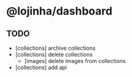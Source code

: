 # @lojinha/dashboard

## TODO

- [collections] archive collections
- [collections] delete collections
  - [images] delete images from collections
- [collections] add api
